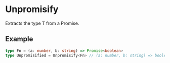 # Unpromisify<T>

Extracts the type T from a Promise<T>.


## Example
```ts
type Fn = (a: number, b: string) => Promise<boolean>
type Unpromisified = Unpromisify<Fn> // (a: number, b: string) => boolean
```

